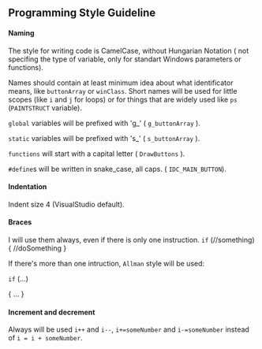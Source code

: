 Programming Style Guideline
---------------------------

#### Naming 

  The style for writing code is CamelCase, without Hungarian Notation ( not specifing the type of variable, only for standart Windows parameters or functions).
  
  Names should contain at least minimum idea about what identificator means, like `buttonArray` or `winClass`. Short names will be used for little scopes (like `i` and `j` for loops) or for things that are widely used like `ps` (`PAINTSTRUCT` variable).

  `global` variables will be prefixed with 'g_' ( `g_buttonArray` ).
  
  `static` variables will be prefixed with 's_' ( `s_buttonArray` ).

  `functions` will start with a capital letter ( `DrawButtons` ).

  `#define`s will be written in snake_case, all caps. ( `IDC_MAIN_BUTTON`).


#### Indentation

  Indent size 4 (VisualStudio default).

#### Braces

  I will use them always, even if there is only one instruction. `if` (//something) {  //doSomething }
  
  If there's more than one intruction, `Allman` style will be used:
  
  `if` (...)
  
  {
      ...
  }
#### Increment and decrement
  
  Always will be used `i++` and `i--`, `i+=someNumber` and `i-=someNumber` instead of `i = i + someNumber`.
